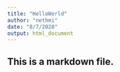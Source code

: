 ```yaml
---
title: "HelloWorld"
author: "nethmi"
date: "8/7/2020"
output: html_document
---
```


## This is a markdown file.
